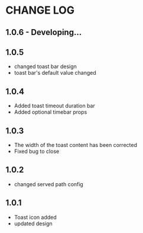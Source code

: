 # CHANGE LOG

## 1.0.6 - Developing...

## 1.0.5
* changed toast bar design
* toast bar's default value changed

## 1.0.4
* Added toast timeout duration bar
* Added optional timebar props


## 1.0.3
* The width of the toast content has been corrected
* Fixed bug to close

## 1.0.2
* changed served path config

## 1.0.1
* Toast icon added
* updated design
